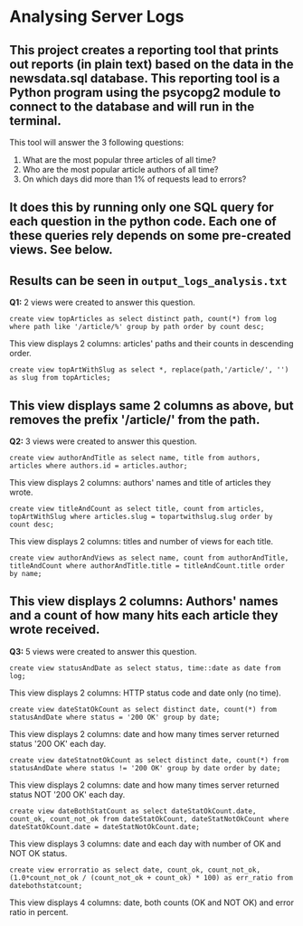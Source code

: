 # Analysing Server Logs

This project creates a reporting tool that prints out reports (in plain text) based on the data in the newsdata.sql database. This reporting tool is a Python program using the psycopg2 module to connect to the database and will run in the terminal.
---
This tool will answer the 3 following questions:

1. What are the most popular three articles of all time? 
2. Who are the most popular article authors of all time? 
3. On which days did more than 1% of requests lead to errors? 

It does this by running only one SQL query for each question in the python code. Each one of these queries rely depends on some pre-created views. See below.
---
Results can be seen in `output_logs_analysis.txt`
---
**Q1:** 2 views were created to answer this question.

`create view topArticles as select distinct path, count(*) from log where path like '/article/%' group by path order by count desc;`

This view displays 2 columns: articles' paths and their counts in descending order.

`create view topArtWithSlug as select *, replace(path,'/article/', '') as slug from topArticles;`

This view displays same 2 columns as above, but removes the prefix '/article/' from the path.
---
**Q2:** 3 views were created to answer this question.

`create view authorAndTitle as select name, title from authors, articles where authors.id = articles.author;`

This view displays 2 columns: authors' names and title of articles they wrote.

`create view titleAndCount as select title, count from articles, topArtWithSlug where articles.slug = topartwithslug.slug order by count desc;`

This view displays 2 columns: titles and number of views for each title.

`create view authorAndViews as select name, count from authorAndTitle, titleAndCount where authorAndTitle.title = titleAndCount.title order by name;`

This view displays 2 columns: Authors' names and a count of how many hits each article they wrote received.
---
**Q3:** 5 views were created to answer this question.

`create view statusAndDate as select status, time::date as date from log;`

This view displays 2 columns: HTTP status code and date only (no time).

`create view dateStatOkCount as select distinct date, count(*) from statusAndDate where status = '200 OK' group by date;`

This view displays 2 columns: date and how many times server returned status '200 OK' each day.

`create view dateStatnotOkCount as select distinct date, count(*) from statusAndDate where status != '200 OK' group by date order by date;`

This view displays 2 columns: date and how many times server returned status NOT '200 OK' each day.

`create view dateBothStatCount as select dateStatOkCount.date, count_ok, count_not_ok
from dateStatOkCount, dateStatNotOkCount where dateStatOkCount.date = dateStatNotOkCount.date;`

This view displays 3 columns: date and each day with number of OK and NOT OK status.

`create view errorratio as select date, count_ok, count_not_ok, (1.0*count_not_ok / (count_not_ok + count_ok) * 100) as err_ratio from datebothstatcount;`

This view displays 4 columns: date, both counts (OK and NOT OK) and error ratio in percent.